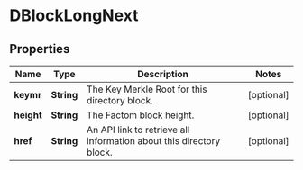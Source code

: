 
# DBlockLongNext

## Properties
Name | Type | Description | Notes
------------ | ------------- | ------------- | -------------
**keymr** | **String** | The Key Merkle Root for this directory block. |  [optional]
**height** | **String** | The Factom block height. |  [optional]
**href** | **String** | An API link to retrieve all information about this directory block. |  [optional]



